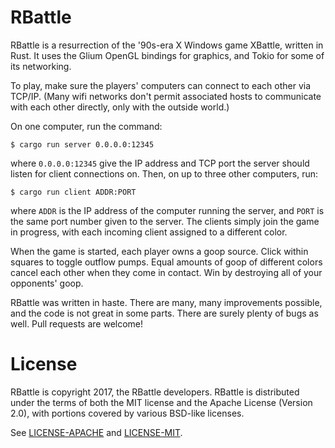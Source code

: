 # RBattle

RBattle is a resurrection of the '90s-era X Windows game XBattle, written in Rust.
It uses the Glium OpenGL bindings for graphics, and Tokio for some of its networking.

To play, make sure the players' computers can connect to each other via TCP/IP.
(Many wifi networks don't permit associated hosts to communicate with each other
directly, only with the outside world.)

On one computer, run the command:

    $ cargo run server 0.0.0.0:12345

where `0.0.0.0:12345` give the IP address and TCP port the server should listen
for client connections on. Then, on up to three other computers, run:

    $ cargo run client ADDR:PORT

where `ADDR` is the IP address of the computer running the server, and `PORT` is
the same port number given to the server. The clients simply join the game in
progress, with each incoming client assigned to a different color.

When the game is started, each player owns a goop source. Click within squares
to toggle outflow pumps. Equal amounts of goop of different colors cancel each
other when they come in contact. Win by destroying all of your opponents' goop.

RBattle was written in haste. There are many, many improvements possible, and
the code is not great in some parts. There are surely plenty of bugs as well.
Pull requests are welcome!

# License

RBattle is copyright 2017, the RBattle developers. RBattle is distributed under
the terms of both the MIT license and the Apache License (Version 2.0), with
portions covered by various BSD-like licenses.

See [LICENSE-APACHE](LICENSE-APACHE) and [LICENSE-MIT](LICENSE-MIT).
